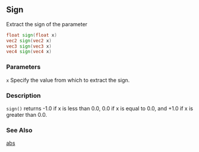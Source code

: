 ## Sign
Extract the sign of the parameter

```glsl
float sign(float x)  
vec2 sign(vec2 x)  
vec3 sign(vec3 x)  
vec4 sign(vec4 x)
```

### Parameters
```x``` Specify the value from which to extract the sign.

### Description
```sign()``` returns -1.0 if x is less than 0.0, 0.0 if x is equal to 0.0, and +1.0 if x is greater than 0.0.

<div class="simpleFunction" data="y = sign(x); "></div>

### See Also
[abs](index.html#abs.md)